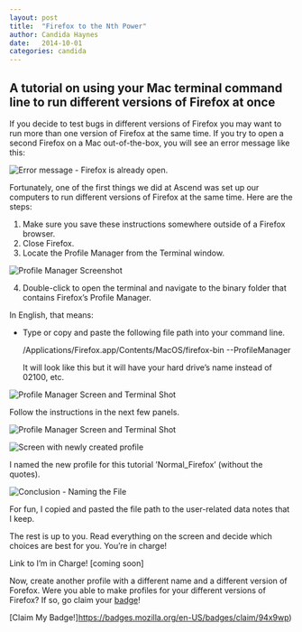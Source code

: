 ```yaml
---
layout: post
title:  "Firefox to the Nth Power"
author: Candida Haynes
date:   2014-10-01
categories: candida
---
```


## A tutorial on using your Mac terminal command line to run different versions of Firefox at once

If you decide to test bugs in different versions of Firefox you may want to run more than one version of Firefox at the same time. If you try to open a second Firefox on a Mac out-of-the-box, you will see an error message like this:

![Error message - Firefox is already open.](http://ascendproject.org/participants/portland/candida/images/profile_dupe_error.png "You cannot open more than one Firefox.")

Fortunately, one of the first things we did at Ascend was set up our computers to run different versions of Firefox at the same time. Here are the steps:

1. Make sure you save these instructions somewhere outside of a Firefox browser. 
2. Close Firefox.
3. Locate the Profile Manager from the Terminal window.
  
![Profile Manager Screenshot](http://ascendproject.org/participants/portland/candida/images/profile_find_terminal.png "Profile Manager")


4. Double-click to open the terminal and navigate to the binary folder that contains Firefox’s Profile Manager. 


In English, that means:
      
- Type or copy and paste the following file path into your command line.

  /Applications/Firefox.app/Contents/MacOS/firefox-bin --ProfileManager

  It will look like this but it will have your hard drive’s name instead of 02100, etc.

   
![Profile Manager Screen and Terminal Shot](http://ascendproject.org/participants/portland/candida/images/terminal_open_profile_mgr.png "Profile Manager screen and terminal shot")


Follow the instructions in the next few panels.

![Profile Manager Screen and Terminal Shot](http://ascendproject.org/participants/portland/candida/images/Intro_to_ffox.png "Introduction to Profile Manager screen")

![Screen with newly created profile](http://ascendproject.org/participants/portland/candida/images/Normal_Firefox.png "the new profile")

I named the new profile for this tutorial ’Normal_Firefox’ (without the quotes).

![Conclusion - Naming the File](http://ascendproject.org/participants/portland/candida/images/done_start_normal_firefox.png "I named the file Normal_Profile")

For fun, I copied and pasted the file path to the user-related data notes that I keep. 

The rest is up to you. Read everything on the screen and decide which choices are best for you. You’re in charge!

Link to I’m in Charge! [coming soon]


Now, create another profile with a different name and a different version of Forefox. Were you able to make profiles for your different versions of Firefox? If so, go claim your [badge](https://badges.mozilla.org/en-US/badges/claim/94x9wp)!

[Claim My Badge!]https://badges.mozilla.org/en-US/badges/claim/94x9wp)